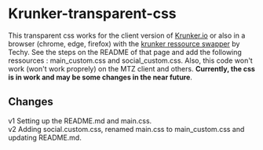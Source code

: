 # Krunker-transparent-css
This transparent css works for the client version of [Krunker.io](https://krunker.io/) or also in a browser (chrome, edge, firefox) with the [krunker ressource swapper](https://github.com/Tehchy/Krunker-Resource-Swapper) by Techy. See the steps on the README of that page and add the following ressources : main_custom.css and social_custom.css. Also, this code won't work (won't work proprely) on the MTZ client and others. **Currently, the css is in work and may be some changes in the near future**.

## Changes
v1 Setting up the README.md and main.css.  
v2 Adding social.custom.css, renamed main.css to main_custom.css and updating README.md. 
